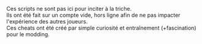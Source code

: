 Ces scripts ne sont pas ici pour inciter à la triche.
<br>
Ils ont été fait sur un compte vide, hors ligne afin de ne pas impacter l'expérience des autres joueurs.
<br>
Ces cheats ont été créé par simple curiosité et entraînement (+fascination) pour le modding.
